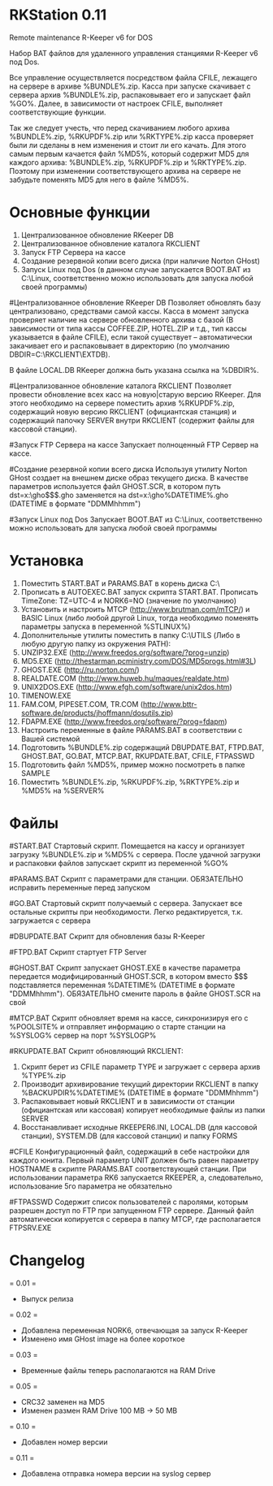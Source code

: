 RKStation 0.11
==================

Remote maintenance R-Keeper v6 for DOS

Набор BAT файлов для удаленного управления станциями R-Keeper v6 под Dos.

Все управление осуществляется посредством файла CFILE, лежащего на сервере в архиве %BUNDLE%.zip. Касса при запуске скачивает с сервера архив %BUNDLE%.zip, распаковывает его и запускает файл %GO%. Далее, в зависимости от настроек CFILE, выполняет соответствующие функции.

Так же следует учесть, что перед скачиванием любого архива %BUNDLE%.zip, %RKUPDF%.zip или %RKTYPE%.zip касса проверяет были ли сделаны в нем изменения и стоит ли его качать. Для этого самым первым качается файл %MD5%, который содержит MD5 для каждого архива: %BUNDLE%.zip, %RKUPDF%.zip и %RKTYPE%.zip. Поэтому при изменении соответствующего архива на сервере не забудьте поменять MD5 для него в файле %MD5%.  

Основные функции
================
1.	Централизованное обновление RKeeper DB
2.	Централизованное обновление каталога RKCLIENT
3.	Запуск FTP Сервера на кассе
4.	Создание резервной копии всего диска (при наличие Norton GHost)
5.	Запуск Linux под Dos (в данном случае запускается BOOT.BAT из C:\Linux, соответственно можно использовать для запуска любой своей программы)

#Централизованное обновление RKeeper DB
Позволяет обновлять базу централизовано, средствами самой кассы. Касса в момент запуска проверяет наличие на сервере обновленного архива с базой (В зависимости от типа кассы COFFEE.ZIP, HOTEL.ZIP и т.д., тип кассы указывается в файле CFILE), если такой существует – автоматически закачивает его и распаковывает в директорию (по умолчанию DBDIR=C:\RKCLIENT\EXTDB).  

В файле LOCAL.DB RKeeper должна быть указана ссылка на %DBDIR%.

#Централизованное обновление каталога RKCLIENT
Позволяет провести обновление всех касс на новую|старую версию RKeeper. Для этого необходимо на сервере поместить архив %RKUPDF%.zip, содержащий новую версию RKCLIENT (официантская станция) и содержащий папочку SERVER внутри RKCLIENT (содержит файлы для кассовой станции).

#Запуск FTP Сервера на кассе
Запускает полноценный FTP Сервер на кассе.

#Создание резервной копии всего диска
Используя утилиту Norton GHost создает на внешнем диске образ текущего диска. В качестве параметров используется файл GHOST.SCR, в котором путь dst=x:\gho\$$$.gho заменяется на dst=x:\gho\%DATETIME%.gho (DATETIME в формате "DDMMhhmm")

#Запуск Linux под Dos
Запускает BOOT.BAT из C:\Linux, соответственно можно использовать для запуска любой своей программы

Установка
=========
1.	Поместить START.BAT и PARAMS.BAT в корень диска C:\
2.	Прописать в AUTOEXEC.BAT запуск скрипта START.BAT. Прописать TimeZone: TZ=UTC-4 и NORK6=NO (значение по умолчанию)
3.	Установить и настроить MTCP (http://www.brutman.com/mTCP/) и BASIC Linux (либо любой другой Linux, тогда необходимо поменять параметры запуска в переменной %STLINUX%)
4.	Дополнительные утилиты поместить в папку C:\UTILS (Либо в любую другую папку из окружения PATH):
  5.	UNZIP32.EXE (http://www.freedos.org/software/?prog=unzip)
  6.	MD5.EXE (http://thestarman.pcministry.com/DOS/MD5progs.html#3L)
  7.	GHOST.EXE (http://ru.norton.com/)
  8.	REALDATE.COM (http://www.huweb.hu/maques/realdate.htm)
  9.	UNIX2DOS.EXE (http://www.efgh.com/software/unix2dos.htm)
  10.	TIMENOW.EXE
  11.	FAM.COM, PIPESET.COM, TR.COM (http://www.bttr-software.de/products/jhoffmann/dosutils.zip)
  12.	FDAPM.EXE (http://www.freedos.org/software/?prog=fdapm) 
13.	Настроить переменные в файле PARAMS.BAT в соответствии с Вашей системой
14.	Подготовить %BUNDLE%.zip содержащий DBUPDATE.BAT, FTPD.BAT, GHOST.BAT, GO.BAT, MTCP.BAT, RKUPDATE.BAT, CFILE, FTPASSWD
15.	Подготовить файл %MD5%, пример можно посмотреть в папке SAMPLE
16.	Поместить %BUNDLE%.zip, %RKUPDF%.zip, %RKTYPE%.zip и %MD5% на %SERVER%

Файлы
=====
#START.BAT
Стартовый скрипт. Помещается на кассу и организует загрузку %BUNDLE%.zip и %MD5% с сервера. После удачной загрузки и распаковки файлов запускает скрипт из переменной %GO%

#PARAMS.BAT
Скрипт с параметрами для станции. ОБЯЗАТЕЛЬНО исправить переменные перед запуском

#GO.BAT
Стартовый скрипт получаемый с сервера. Запускает все остальные скрипты при необходимости. Легко редактируется, т.к. загружается с сервера

#DBUPDATE.BAT
Скрипт для обновления базы R-Keeper

#FTPD.BAT
Скрипт стартует FTP Server

#GHOST.BAT
Скрипт запускает GHOST.EXE в качестве параметра передается модифицированный GHOST.SCR, в котором вместо $$$ подставляется переменная %DATETIME% (DATETIME в формате "DDMMhhmm"). ОБЯЗАТЕЛЬНО смените пароль в файле GHOST.SCR на свой

#MTCP.BAT
Скрипт обновляет время на кассе, синхронизируя его с %POOLSITE% и отправляет информацию о старте станции на %SYSLOG% сервер на порт %SYSLOGP%

#RKUPDATE.BAT
Скрипт обновляющий RKCLIENT:  
1.  Скрипт берет из CFILE параметр TYPE и загружает с сервера архив %TYPE%.zip  
2.  Производит архивирование текущий директории RKCLIENT в папку %BACKUPDIR%\%DATETIME% (DATETIME в формате "DDMMhhmm")  
3.  Распаковывает новый RKCLIENT и в зависимости от станции (официантская или кассовая) копирует необходимые файлы из папки SERVER  
4.  Восстанавливает исходные RKEEPER6.INI, LOCAL.DB (для кассовой станции), SYSTEM.DB (для кассовой станции) и папку FORMS    

#CFILE
Конфигурационный файл, содержащий в себе настройки для каждого юнита. Первый параметр UNIT должен быть равен параметру HOSTNAME в скрипте PARAMS.BAT соответствующей станции. При использовании параметра RK6 запускается RKEEPER, а, следовательно, использование 5го параметра не обязательно

#FTPASSWD
Содержит список пользователей с паролями, которым разрешен доступ по FTP при запущенном FTP сервере. Данный файл автоматически копируется с сервера в папку MTCP, где располагается FTPSRV.EXE

Changelog
==============
= 0.01 =  
* Выпуск релиза  

= 0.02 =  
* Добавлена переменная NORK6, отвечающая за запуск R-Keeper  
* Изменено имя GHost image на более короткое

= 0.03 =  
* Временные файлы теперь располагаются на RAM Drive  

= 0.05 =  
* CRC32 заменен на MD5  
* Изменен размен RAM Drive 100 MB -> 50 MB  

= 0.10 =  
* Добавлен номер версии  

= 0.11 =  
* Добавлена отправка номера версии на syslog сервер